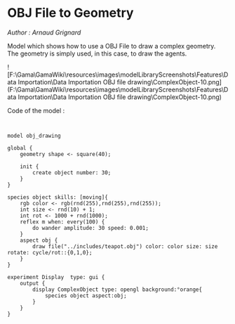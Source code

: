 [//]: # (keyword|operator_\:\:)
[//]: # (keyword|concept_load_file)
[//]: # (keyword|concept_3d)
[//]: # (keyword|concept_skill)
[//]: # (keyword|concept_obj)
# OBJ File to Geometry


_Author :  Arnaud Grignard_

Model which shows how to use a OBJ File to draw a complex geometry. The geometry is simply used, in this case, to draw the agents.


![F:\Gama\GamaWiki\resources\images\modelLibraryScreenshots\Features\Data Importation\Data Importation OBJ file drawing\ComplexObject-10.png](F:\Gama\GamaWiki\resources\images\modelLibraryScreenshots\Features\Data Importation\Data Importation OBJ file drawing\ComplexObject-10.png)

Code of the model : 

```


model obj_drawing   

global {
	geometry shape <- square(40);

	init { 
		create object number: 30;
	}  
} 

species object skills: [moving]{
	rgb color <- rgb(rnd(255),rnd(255),rnd(255));
	int size <- rnd(10) + 1;
	int rot <- 1000 + rnd(1000);
	reflex m when: every(100) {
		do wander amplitude: 30 speed: 0.001;
	}
	aspect obj {
		draw file("../includes/teapot.obj") color: color size: size rotate: cycle/rot::{0,1,0};
	}
}	

experiment Display  type: gui {
	output {
		display ComplexObject type: opengl background:°orange{
			species object aspect:obj;				
		}
	}
}
```
